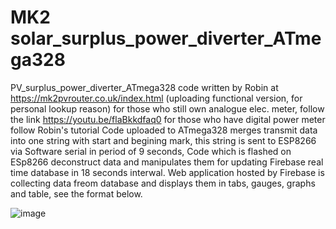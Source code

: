 # MK2 solar_surplus_power_diverter_ATmega328
PV_surplus_power_diverter_ATmega328 code written by Robin at https://mk2pvrouter.co.uk/index.html (uploading functional version, for personal lookup reason)
for those who still own analogue elec. meter, follow the link https://youtu.be/flaBkkdfaq0
for those who have digital power meter follow Robin's tutorial
Code uploaded to ATmega328 merges transmit data into one string with start and begining mark, this string is sent to ESP8266 via Software serial in period of 9 seconds,
Code which is flashed on ESp8266 deconstruct data and manipulates them for updating Firebase real time database in 18 seconds interwal.
Web application hosted by Firebase is collecting data freom database and displays them in tabs, gauges, graphs and table, see the format below.

![image](https://github.com/MrEstefano/PV_surplus_power_diverter_ATmega328/assets/79326044/3a05e52f-3fef-41e3-90b5-53a37b65971f)

